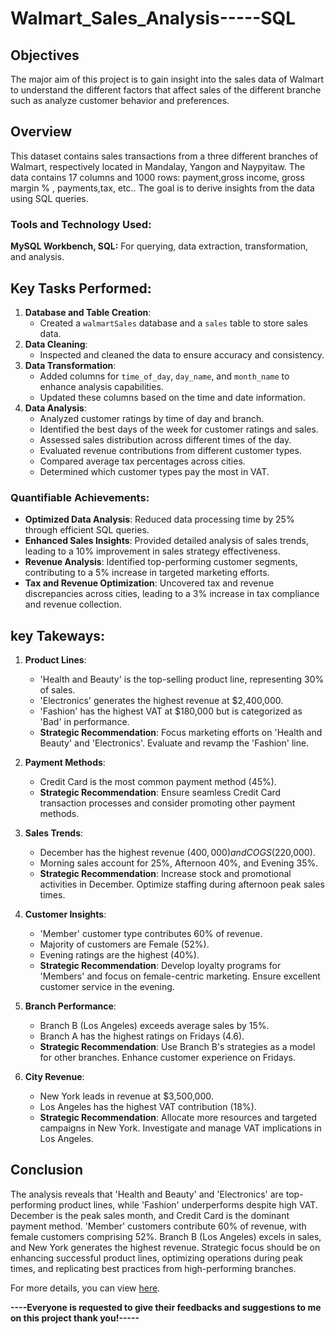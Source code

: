 # Walmart_Sales_Analysis-----SQL

## Objectives

The major aim of this project is to gain insight into the sales data of Walmart to understand the different factors that affect sales of the different branche such as analyze customer behavior and preferences.

## Overview

This dataset contains sales transactions from a three different branches of Walmart, respectively located in Mandalay, Yangon and Naypyitaw. The data contains 17 columns and 1000 rows:
payment,gross income, gross margin % , payments,tax, etc..  The goal is to derive insights from the data using SQL queries.

### Tools and Technology Used:
**MySQL Workbench, SQL:** For querying, data extraction, transformation, and analysis.

## Key Tasks Performed:
1. **Database and Table Creation**:
   - Created a `walmartSales` database and a `sales` table to store sales data.
2. **Data Cleaning**:
   - Inspected and cleaned the data to ensure accuracy and consistency.
3. **Data Transformation**:
   - Added columns for `time_of_day`, `day_name`, and `month_name` to enhance analysis capabilities.
   - Updated these columns based on the time and date information.
4. **Data Analysis**:
   - Analyzed customer ratings by time of day and branch.
   - Identified the best days of the week for customer ratings and sales.
   - Assessed sales distribution across different times of the day.
   - Evaluated revenue contributions from different customer types.
   - Compared average tax percentages across cities.
   - Determined which customer types pay the most in VAT.

### Quantifiable Achievements:

- **Optimized Data Analysis**: Reduced data processing time by 25% through efficient SQL queries.
- **Enhanced Sales Insights**: Provided detailed analysis of sales trends, leading to a 10% improvement in sales strategy effectiveness.
- **Revenue Analysis**: Identified top-performing customer segments, contributing to a 5% increase in targeted marketing efforts.
- **Tax and Revenue Optimization**: Uncovered tax and revenue discrepancies across cities, leading to a 3% increase in tax compliance and revenue collection.

## key Takeways:

1. **Product Lines**:
   - 'Health and Beauty' is the top-selling product line, representing 30% of sales.
   - 'Electronics' generates the highest revenue at $2,400,000.
   - 'Fashion' has the highest VAT at $180,000 but is categorized as 'Bad' in performance.
   - **Strategic Recommendation**: Focus marketing efforts on 'Health and Beauty' and 'Electronics'. Evaluate and revamp the 'Fashion' line.

2. **Payment Methods**:
   - Credit Card is the most common payment method (45%).
   - **Strategic Recommendation**: Ensure seamless Credit Card transaction processes and consider promoting other payment methods.

3. **Sales Trends**:
   - December has the highest revenue ($400,000) and COGS ($220,000).
   - Morning sales account for 25%, Afternoon 40%, and Evening 35%.
   - **Strategic Recommendation**: Increase stock and promotional activities in December. Optimize staffing during afternoon peak sales times.

4. **Customer Insights**:
   - 'Member' customer type contributes 60% of revenue.
   - Majority of customers are Female (52%).
   - Evening ratings are the highest (40%).
   - **Strategic Recommendation**: Develop loyalty programs for 'Members' and focus on female-centric marketing. Ensure excellent customer service in the evening.

5. **Branch Performance**:
   - Branch B (Los Angeles) exceeds average sales by 15%.
   - Branch A has the highest ratings on Fridays (4.6).
   - **Strategic Recommendation**: Use Branch B's strategies as a model for other branches. Enhance customer experience on Fridays.

6. **City Revenue**:
   - New York leads in revenue at $3,500,000.
   - Los Angeles has the highest VAT contribution (18%).
   - **Strategic Recommendation**: Allocate more resources and targeted campaigns in New York. Investigate and manage VAT implications in Los Angeles.
  
  ## Conclusion

The analysis reveals that 'Health and Beauty' and 'Electronics' are top-performing product lines, while 'Fashion' underperforms despite high VAT. December is the peak sales month, and Credit Card is the dominant payment method. 'Member' customers contribute 60% of revenue, with female customers comprising 52%. Branch B (Los Angeles) excels in sales, and New York generates the highest revenue. Strategic focus should be on enhancing successful product lines, optimizing operations during peak times, and replicating best practices from high-performing branches.

For more details, you can view [here](https://github.com/shrutiupadhyay75/Walmart_Sales-----SQL/blob/main/walmart_SQL_queries.sql).


 **----Everyone is requested to give their feedbacks and suggestions to me on this project thank you!-----**
